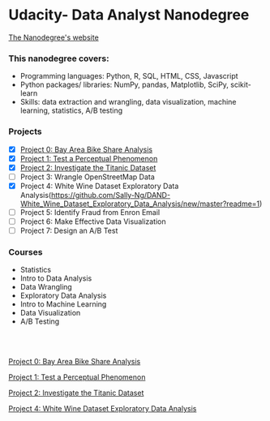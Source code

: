 # Udacity- Data Analyst Nanodegree
<p> <a href="https://www.udacity.com/course/data-analyst-nanodegree--nd002">
The Nanodegree's website</a> </p>

### This nanodegree covers: 
- Programming languages: Python, R, SQL, HTML, CSS, Javascript
- Python packages/ libraries:  NumPy, pandas, Matplotlib, SciPy, scikit-learn
- Skills: data extraction and wrangling, data visualization, machine learning, statistics, A/B testing 


### Projects
- [x] [Project 0: Bay Area Bike Share Analysis](https://github.com/Sally-Ng/DAND-Bay_Area_Bike_Share_Analysis)
- [x] [Project 1: Test a Perceptual Phenomenon](https://github.com/Sally-Ng/DAND-Test_a_Perceptual_Phenomenon)
- [X] [Project 2: Investigate the Titanic Dataset](https://github.com/Sally-Ng/DAND-Investigate_The_Titanic_Dataset)
- [ ] Project 3: Wrangle OpenStreetMap Data
- [x] Project 4: White Wine Dataset Exploratory Data Analysis(https://github.com/Sally-Ng/DAND-White_Wine_Dataset_Exploratory_Data_Analysis/new/master?readme=1)
- [ ] Project 5: Identify Fraud from Enron Email
- [ ] Project 6: Make Effective Data Visualization
- [ ] Project 7: Design an A/B Test

### Courses
- Statistics <br />
- Intro to Data Analysis <br />
- Data Wrangling <br />
- Exploratory Data Analysis <br />
- Intro to Machine Learning <br />
- Data Visualization <br />
- A/B Testing 
<br />
<br />

[Project 0: Bay Area Bike Share Analysis](https://github.com/Sally-Ng/DAND-Bay_Area_Bike_Share_Analysis)


[Project 1: Test a Perceptual Phenomenon](https://github.com/Sally-Ng/DAND-Test_a_Perceptual_Phenomenon)


[Project 2: Investigate the Titanic Dataset](https://github.com/Sally-Ng/DAND-Investigate_The_Titanic_Dataset)


[Project 4: White Wine Dataset Exploratory Data Analysis](https://github.com/Sally-Ng/DAND-White_Wine_Dataset_Exploratory_Data_Analysis/new/master?readme=1)

